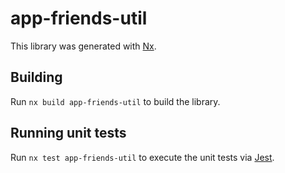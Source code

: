 # app-friends-util

This library was generated with [Nx](https://nx.dev).

## Building

Run `nx build app-friends-util` to build the library.

## Running unit tests

Run `nx test app-friends-util` to execute the unit tests via [Jest](https://jestjs.io).
